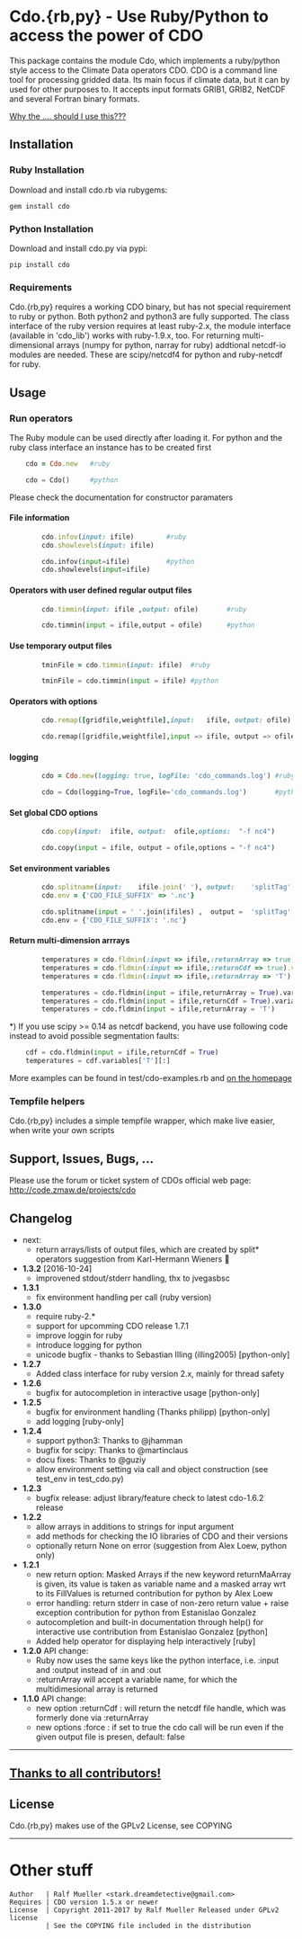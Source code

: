 # Cdo.{rb,py} - Use Ruby/Python to access the power of CDO

This package contains the module Cdo, which implements a ruby/python style
access to the Climate Data operators CDO. CDO is a command line tool for
processing gridded data. Its main focus if climate data, but it can by used
for other purposes to. It accepts input formats GRIB1, GRIB2, NetCDF and
several Fortran binary formats.

[Why the .... should I use this???](https://code.zmaw.de/projects/cdo/wiki/Cdo%7Brbpy%7D#Why-the-)

## Installation

### Ruby Installation

Download and install cdo.rb via rubygems:

    gem install cdo

### Python Installation

Download and install cdo.py via pypi:

    pip install cdo

### Requirements

Cdo.{rb,py} requires a working CDO binary, but has not special requirement to
ruby or python. Both python2 and python3 are fully supported. The class
interface of the ruby version requires at least ruby-2.x, the module interface
(available in 'cdo_lib') works with ruby-1.9.x, too. For returning
multi-dimensional arrays (numpy for python, narray for ruby) addtional
netcdf-io modules are needed. These are scipy/netcdf4 for python and
ruby-netcdf for ruby.

## Usage

### Run operators

The Ruby module can be used directly after loading it. For python and the ruby
class interface an instance has to be created first

```ruby
    cdo = Cdo.new   #ruby
```
```python
    cdo = Cdo()     #python
```

Please check the documentation for constructor paramaters

#### File information
```ruby
        cdo.infov(input: ifile)        #ruby
        cdo.showlevels(input: ifile)

```
```python
        cdo.infov(input=ifile)         #python
        cdo.showlevels(input=ifile)
```

#### Operators with user defined regular output files
```ruby
        cdo.timmin(input: ifile ,output: ofile)       #ruby
```
```python
        cdo.timmin(input = ifile,output = ofile)      #python
```

#### Use temporary output files
```ruby
        tminFile = cdo.timmin(input: ifile)  #ruby
```
```python
        tminFile = cdo.timmin(input = ifile) #python
```

#### Operators with options
```ruby
        cdo.remap([gridfile,weightfile],input:   ifile, output: ofile)   #ruby
```
```python
        cdo.remap([gridfile,weightfile],input => ifile, output => ofile) #python
```

#### logging
```ruby
        cdo = Cdo.new(logging: true, logFile: 'cdo_commands.log') #ruby
```
```python
        cdo = Cdo(logging=True, logFile='cdo_commands.log')       #python
```

#### Set global CDO options
```ruby
        cdo.copy(input:  ifile, output:  ofile,options:  "-f nc4")     #ruby
```
```python
        cdo.copy(input = ifile, output = ofile,options = "-f nc4")     #python
```

#### Set environment variables
```ruby
        cdo.splitname(input:    ifile.join(' '), output:    'splitTag',env: {'CDO_FILE_SUFFIX' => '.nc'}) #or
        cdo.env = {'CDO_FILE_SUFFIX' => '.nc'}
```
```python
        cdo.splitname(input = ' '.join(ifiles) ,  output =  'splitTag', env={"CDO_FILE_SUFFIX": ".nc"})   #or
        cdo.env = {'CDO_FILE_SUFFIX': '.nc'}
```

#### Return multi-dimension arrrays
```ruby
        temperatures = cdo.fldmin(:input => ifile,:returnArray => true).var('T').get   (rb, version < 1.2.0)
        temperatures = cdo.fldmin(:input => ifile,:returnCdf => true).var('T').get    (rb, version >= 1.2.0)
        temperatures = cdo.fldmin(:input => ifile,:returnArray => 'T')                (rb, version >= 1.2.0)
```
```python
        temperatures = cdo.fldmin(input = ifile,returnArray = True).variables['T'][:] (py, version < 1.2.0)
        temperatures = cdo.fldmin(input = ifile,returnCdf = True).variables['T'][:]   (py, version >= 1.2.0)
        temperatures = cdo.fldmin(input = ifile,returnArray = 'T')                   (py, version >= 1.2.0)
```

*) If you use scipy >= 0.14 as netcdf backend, you have use following code
instead to avoid possible segmentation faults:
```python
    cdf = cdo.fldmin(input = ifile,returnCdf = True)
    temperatures = cdf.variables['T'][:]
```
More examples can be found in test/cdo-examples.rb and [on the homepage](https://code.zmaw.de/projects/cdo/wiki/Cdo%7Brbpy%7D)

### Tempfile helpers

Cdo.{rb,py} includes a simple tempfile wrapper, which make live easier, when
write your own scripts

## Support, Issues, Bugs, ...

Please use the forum or ticket system of CDOs official web page:
http://code.zmaw.de/projects/cdo

## Changelog
* next:
  - return arrays/lists of output files, which are created by split* operators suggestion from Karl-Hermann Wieners :ocean:
* **1.3.2** [2016-10-24]
  - improvened stdout/stderr handling, thx to jvegasbsc
* **1.3.1**
  - fix environment handling per call (ruby version)
* **1.3.0**
  - require ruby-2.*
  - support for upcomming CDO release 1.7.1
  - improve loggin for ruby
  - introduce logging for python
  - unicode bugfix - thanks to Sebastian Illing (illing2005) [python-only]
* **1.2.7**
  - Added class interface for ruby version 2.x, mainly for thread safety
* **1.2.6**
  - bugfix for autocompletion in interactive usage [python-only]
* **1.2.5**
  - bugfix for environment handling (Thanks philipp) [python-only]
  - add logging [ruby-only]
* **1.2.4**
  - support python3: Thanks to @jhamman
  - bugfix for scipy: Thanks to @martinclaus
  - docu fixes: Thanks to @guziy
  - allow environment setting via call and object construction (see test_env in test_cdo.py)
* **1.2.3**
  - bugfix release: adjust library/feature check to latest cdo-1.6.2  release
* **1.2.2**
  - allow arrays in additions to strings for input argument
  - add methods for checking the IO libraries of CDO and their versions
  - optionally return None on error (suggestion from Alex Loew, python only)
* **1.2.1**
  - new return option: Masked Arrays
    if the new keyword returnMaArray is given, its value is taken as variable
    name and a masked array wrt to its FillValues is returned
    contribution for python by Alex Loew
  - error handling: return stderr in case of non-zero return value + raise exception
    contribution for python from Estanislao Gonzalez
  - autocompletion and built-in documentation through help() for interactive use
    contribution from Estanislao Gonzalez [python]
  - Added help operator for displaying help interactively [ruby]
* **1.2.0** API change:
  - Ruby now uses the same keys like the python interface, i.e. :input and :output
    instead of :in and :out
  - :returnArray will accept a variable name, for which the multidimesional
    array is returned
* **1.1.0** API change:
  - new option :returnCdf : will return the netcdf file handle, which was formerly
    done via :returnArray
  - new options :force : if set to true the cdo call will be run even if the given
    output file is presen, default: false

---

## [Thanks to all contributors!](https://github.com/Try2Code/cdo-bindings/graphs/contributors)

## License

Cdo.{rb,py} makes use of the GPLv2 License, see COPYING

---

# Other stuff
```
Author   | Ralf Mueller <stark.dreamdetective@gmail.com>
Requires | CDO version 1.5.x or newer
License  | Copyright 2011-2017 by Ralf Mueller Released under GPLv2 license
         | See the COPYING file included in the distribution
```

